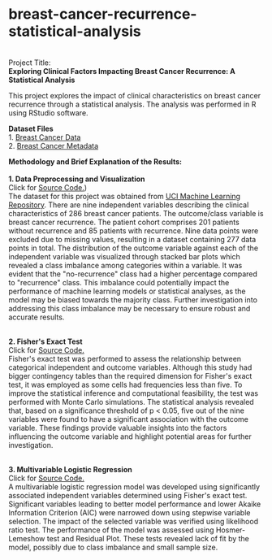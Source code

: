 # breast-cancer-recurrence-statistical-analysis
<br>Project Title:
<br>**Exploring Clinical Factors Impacting Breast Cancer Recurrence: A Statistical Analysis**

This project explores the impact of clinical characteristics on breast cancer recurrence through a statistical analysis. The analysis was performed in R using RStudio software.

**Dataset Files**
<br>1. [Breast Cancer Data](https://github.com/shamita98/breast-cancer-recurrence-statistical-analysis/blob/e9eb575b9760d659ace201c52b050f1c4f896a35/breast-cancer.data)
<br>2. [Breast Cancer Metadata](https://github.com/shamita98/breast-cancer-recurrence-statistical-analysis/blob/e9eb575b9760d659ace201c52b050f1c4f896a35/breast-cancer.names)

**Methodology and Brief Explanation of the Results:**
<br>
<br>**1. Data Preprocessing and Visualization**
<br>Click for [Source Code.](https://github.com/shamita98/breast-cancer-recurrence-statistical-analysis/blob/f657dba4ae63eec52198a8129faf1836683ee890/Breast%20Cancer%20Data%20Preparation%20and%20Visualization%20in%20R.pdf))
<br>The dataset for this project was obtained from [UCI Machine Learning Repository](https://archive.ics.uci.edu/dataset/14/breast+cancer).
There are nine independent variables describing the clinical characteristics of 286 breast cancer patients. The outcome/class variable is breast cancer recurrence.
The patient cohort comprises 201 patients without recurrence and 85 patients with recurrence. Nine data points were excluded due to missing values, resulting in a dataset containing 277 data points in total. The distribution of the outcome variable against each of the independent variable was visualized through stacked bar plots which revealed a class imbalance among categories within a variable. It was evident that the "no-recurrence" class had a higher percentage compared to "recurrence" class. This imbalance could potentially impact the performance of machine learning models or statistical analyses, as the model may be biased towards the majority class. Further investigation into addressing this class imbalance may be necessary to ensure robust and accurate results.

<br>**2. Fisher's Exact Test**
<br> Click for [Source Code.](https://github.com/shamita98/breast-cancer-recurrence-statistical-analysis/blob/f657dba4ae63eec52198a8129faf1836683ee890/Fisher%E2%80%99s%20Exact%20Test%20of%20Breast%20Cancer%20Recurrence%20Data%20in%20R.pdf)
<br>Fisher's exact test was performed to assess the relationship between categorical independent and outcome variables. Although this study had bigger contingency tables than the required dimension for Fisher's exact test, it was employed as some cells had frequencies less than five. To improve the statistical inference and computational feasibility, the test was performed with Monte Carlo simulations. The statistical analysis revealed that, based on a significance threshold of p < 0.05, five out of the nine variables  were found to have a significant association with the outcome variable. These findings provide valuable insights into the factors influencing the outcome variable and highlight potential areas for further investigation.

<br>**3. Multivariable Logistic Regression**
<br> Click for [Source Code.](https://github.com/shamita98/breast-cancer-recurrence-statistical-analysis/blob/f657dba4ae63eec52198a8129faf1836683ee890/Multivariable%20Logistic%20Regression%20for%20Breast%20Cancer%20Recurrence%20Prediction%20in%20R.pdf)
<br> A multivariable logistic regression model was developed using significantly associated independent variables determined using Fisher's exact test. Significant variables leading to better model performance and lower Akaike Information Criterion (AIC) were narrowed down using stepwise variable selection. The impact of the selected variable was verified using likelihood ratio test. The performance of the model was assessed using Hosmer-Lemeshow test and Residual Plot. These tests revealed lack of fit by the model, possibly due to class imbalance and small sample size.

